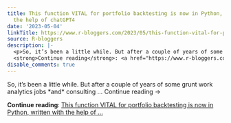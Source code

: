 ```yaml
---
title: This function VITAL for portfolio backtesting is now in Python, written with
  the help of chatGPT4
date: '2023-05-04'
linkTitle: https://www.r-bloggers.com/2023/05/this-function-vital-for-portfolio-backtesting-is-now-in-python-written-with-the-help-of-chatgpt4/
source: R-bloggers
description: |-
  <p>So, it’s been a little while. But after a couple of years of some grunt work analytics jobs *and* consulting … Continue reading →</p>
  <strong>Continue reading</strong>: <a href="https://www.r-bloggers.com/2023/05/this-function-vital-for-portfolio-backtesting-is-now-in-python-written-with-the-help-of-chatgpt4/">This function VITAL for portfolio backtesting is now in Python, written with the help of ...
disable_comments: true
---
```

<p>So, it’s been a little while. But after a couple of years of some grunt work analytics jobs *and* consulting … Continue reading →</p>
<strong>Continue reading</strong>: <a href="https://www.r-bloggers.com/2023/05/this-function-vital-for-portfolio-backtesting-is-now-in-python-written-with-the-help-of-chatgpt4/">This function VITAL for portfolio backtesting is now in Python, written with the help of ...